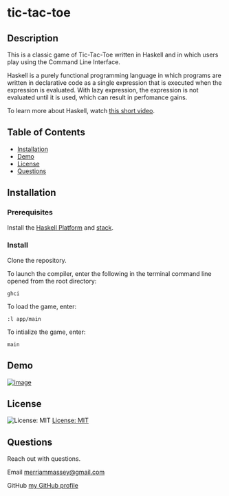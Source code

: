 # tic-tac-toe

## Description

This is a classic game of Tic-Tac-Toe written in Haskell and in which users play using the Command Line Interface.

Haskell is a purely functional programming language in which programs are written in declarative code as a single expression that is executed when the expression is evaluated. With lazy expression, the expression is not evaluated until it is used, which can result in perfomance gains.

To learn more about Haskell, watch [this short video](https://www.youtube.com/watch?v=Qa8IfEeBJqk).

## Table of Contents

- [Installation](#installation)
- [Demo](#demo)
- [License](#license)
- [Questions](#questions)

## Installation

### Prerequisites

Install the [Haskell Platform](https://www.haskell.org/platform/) and [stack](https://docs.haskellstack.org/en/stable/README/).

### Install

Clone the repository.

To launch the compiler, enter the following in the terminal command line opened from the root directory:

```
ghci
```

To load the game, enter:

```
:l app/main
```

To intialize the game, enter:

```
main
```

## Demo

[![image](https://user-images.githubusercontent.com/77468612/144076258-29c1363e-cde2-4596-8296-07ef01fb9b70.png)
](https://youtu.be/MUb9a-7yUJY "Demo video")

## License

![License: MIT](https://img.shields.io/badge/License-MIT-yellow.svg)
[License: MIT](https://opensource.org/licenses/MIT)

## Questions

Reach out with questions.

Email merriammassey@gmail.com

GitHub [my GitHub profile](https://github.com/merriammassey)
